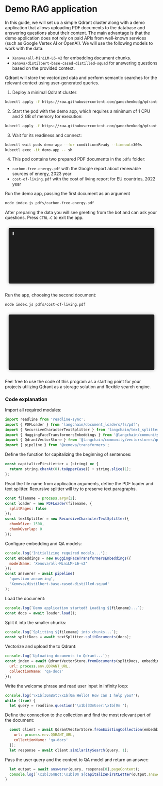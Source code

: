 # Demo RAG application

In this guide, we will set up a simple Qdrant cluster along with a demo application that allows uploading PDF documents to the database and answering questions about their content. 
The main advantage is that the demo application does not rely on paid APIs from well-known services (such as Google Vertex AI or OpenAI). 
We will use the following models to work with the data:

- `Xenova/all-MiniLM-L6-v2` for embedding document chunks.
- `Xenova/distilbert-base-cased-distilled-squad` for answering questions based on the provided context.

Qdrant will store the vectorized data and perform semantic searches for the relevant context using user-generated queries.

1. Deploy a minimal Qdrant cluster:

```bash
kubectl apply -f https://raw.githubusercontent.com/ganochenkodg/qdrant-operator/main/examples/qdrant-cluster-minimal.yaml
```

2. Start the pod with the demo app, which requires a minimum of 1 CPU and 2 GB of memory for execution:

```bash
kubectl apply -f https://raw.githubusercontent.com/ganochenkodg/qdrant-operator/main/demo-app/demo-app.yaml
```

3. Wait for its readiness and connect:

```bash
kubectl wait pods demo-app --for condition=Ready --timeout=300s
kubectl exec -it demo-app -- sh
```

4. This pod contains two prepared PDF documents in the `pdfs` folder:

- `carbon-free-energy.pdf` with the Google report about renewable sources of energy, 2023 year
- `cost-of-living.pdf` with the cost of living report for EU countries, 2022 year 

Run the demo app, passing the first document as an argument

```bash
node index.js pdfs/carbon-free-energy.pdf
```

After preparing the data you will see greeting from the bot and can ask your questions. Press `CTRL-C` to exit the app.

![demo1](../resources/demo1.gif)

Run the app, choosing the second document:

```bash
node index.js pdfs/cost-of-living.pdf
```

![demo2](../resources/demo2.gif)

Feel free to use the code of this program as a starting point for your projects utilizing Qdrant as a storage solution and flexible search engine.

### Code explanation

Import all required modules:

```js
import readline from 'readline-sync';
import { PDFLoader } from 'langchain/document_loaders/fs/pdf';
import { RecursiveCharacterTextSplitter } from 'langchain/text_splitter';
import { HuggingFaceTransformersEmbeddings } from '@langchain/community/embeddings/hf_transformers';
import { QdrantVectorStore } from '@langchain/community/vectorstores/qdrant';
import { pipeline } from '@xenova/transformers';
```

Define the function for capitalizing the beginning of sentences:

```js
const capitalizeFirstLetter = (string) => {
  return string.charAt(0).toUpperCase() + string.slice(1);
};
```

Read the file name from application arguments, define the PDF loader and text splitter. Recursive splitter will try to preserve text paragraphs.

```js
const filename = process.argv[2];
const loader = new PDFLoader(filename, {
  splitPages: false
});
const textSplitter = new RecursiveCharacterTextSplitter({
  chunkSize: 1500,
  chunkOverlap: 0
});
```

Configure embedding and QA models:

```js
console.log('Initializing required models...');
const embeddings = new HuggingFaceTransformersEmbeddings({
  modelName: 'Xenova/all-MiniLM-L6-v2'
});
const answerer = await pipeline(
  'question-answering',
  'Xenova/distilbert-base-cased-distilled-squad'
);
```

Load the document:

```js
console.log(`Demo application started! Loading ${filename}...`);
const docs = await loader.load();
```

Split it into the smaller chunks:

```js
console.log(`Splitting ${filename} into chunks...`);
const splitDocs = await textSplitter.splitDocuments(docs);
```

Vectorize and upload the to Qdrant:

```js
console.log(`Uploading documents to Qdrant...`);
const index = await QdrantVectorStore.fromDocuments(splitDocs, embeddings, {
  url: process.env.QDRANT_URL,
  collectionName: 'qa-docs'
});
```

Write the welcome phrase and read user input in infinity loop:

```js
console.log('\x1b[36mBot:\x1b[0m Hello! How can I help you?');
while (true) {
  let query = readline.question('\x1b[33mUser:\x1b[0m ');
```

Define the connection to the collection and find the most relevant part of the document:

```js
  const client = await QdrantVectorStore.fromExistingCollection(embeddings, {
    url: process.env.QDRANT_URL,
    collectionName: 'qa-docs'
  });
  let response = await client.similaritySearch(query, 1);
```

Pass the user query and the context to QA model and return an answer:

```js
  let output = await answerer(query, response[0].pageContent);
  console.log(`\x1b[36mBot:\x1b[0m ${capitalizeFirstLetter(output.answer)}`);
}
```
